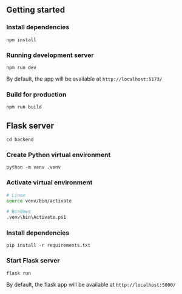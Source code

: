 ## Getting started

### Install dependencies

`npm install`

### Running development server

`npm run dev`

By default, the app will be available at `http://localhost:5173/`

### Build for production

`npm run build`

## Flask server

`cd backend`

### Create Python virtual environment

`python -m venv .venv`

### Activate virtual environment

```bash
# Linux
source venv/bin/activate

# Windows
.venv\bin\Activate.ps1
```

### Install dependencies

`pip install -r requirements.txt`

### Start Flask server

`flask run`

By default, the flask app will be available at `http://localhost:5000/`
